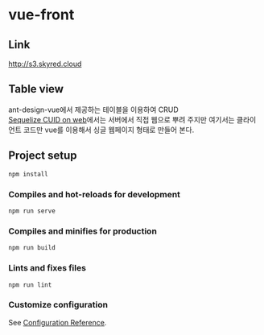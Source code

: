 # vue-front
## Link  
http://s3.skyred.cloud  

## Table view  
ant-design-vue에서 제공하는 테이블을 이용하여 CRUD  
[Sequelize CUID on web](https://github.com/9033/nodejs-practice/tree/master/sqldb)에서는 서버에서 직접 웹으로 뿌려 주지만 여기서는 클라이언트 코드만 vue를 이용해서 싱글 웹페이지 형태로 만들어 본다.  
## Project setup
```
npm install
```

### Compiles and hot-reloads for development
```
npm run serve
```

### Compiles and minifies for production
```
npm run build
```

### Lints and fixes files
```
npm run lint
```

### Customize configuration
See [Configuration Reference](https://cli.vuejs.org/config/).
